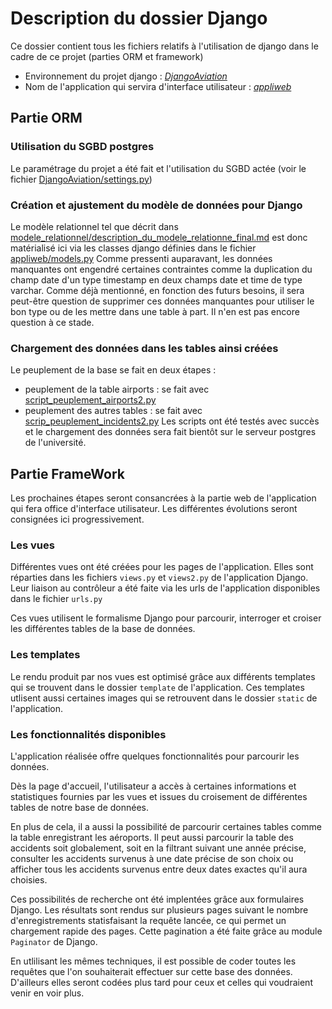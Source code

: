 # Description du dossier Django

Ce dossier contient tous les fichiers relatifs à l'utilisation de django dans le cadre de ce projet (parties ORM et framework)

* Environnement du projet django  : [*DjangoAviation*](https://github.com/elvinaeury/Projet_SBD/tree/master/Django/DjangoAviation)
* Nom de l'application qui servira d'interface utilisateur : [*appliweb*](https://github.com/elvinaeury/Projet_SBD/tree/master/Django/DjangoAviation/appliweb)

## Partie ORM
 
### Utilisation du SGBD postgres
Le paramétrage du projet a été fait et l'utilisation du SGBD actée (voir le fichier [DjangoAviation/settings.py](https://github.com/elvinaeury/Projet_SBD/blob/master/Django/DjangoAviation/DjangoAviation/settings.py))

### Création et ajustement du modèle de données pour Django
Le modèle relationnel tel que décrit dans  [modele_relationnel/description_du_modele_relationne_final.md](https://github.com/elvinaeury/Projet_SBD/blob/master/modele_relationnel/description_modele_relationnel_final.md) est donc matérialisé ici via les classes django définies dans le fichier [appliweb/models.py](https://github.com/elvinaeury/Projet_SBD/blob/master/Django/DjangoAviation/appliweb/models.py)
Comme pressenti auparavant, les données manquantes ont engendré certaines contraintes comme la duplication du champ date d'un type timestamp en deux champs date et time de type varchar. Comme déjà mentionné, en fonction des futurs besoins, il sera peut-être question de supprimer ces données manquantes pour utiliser le bon type ou de les mettre dans une table à part. Il n'en est pas encore question à ce stade.

### Chargement des données dans les tables ainsi créées 
Le peuplement de la base se fait en deux étapes :
- peuplement de la table airports : se fait avec [script_peuplement_airports2.py](https://github.com/elvinaeury/Projet_SBD/blob/master/Django/script_peuplement_aiports2.py)
- peuplement des autres tables : se fait avec [scrip_peuplement_incidents2.py](https://github.com/elvinaeury/Projet_SBD/blob/master/Django/script_peuplement_incidents2.py)
Les scripts ont été testés avec succès et le chargement des données sera fait bientôt sur le serveur postgres de l'université.


## Partie FrameWork 

Les prochaines étapes seront consancrées à la partie web de l'application qui fera office d'interface utilisateur. Les différentes évolutions seront consignées ici progressivement.

### Les vues

Différentes vues ont été créées pour les pages de l'application.  Elles sont réparties dans les fichiers `views.py` et `views2.py` de l'application Django. Leur liaison au contrôleur a été faite via les urls de l'application disponibles dans le fichier `urls.py`

Ces vues utilisent le formalisme Django pour parcourir, interroger et croiser les différentes tables de la base de données.

### Les templates

Le rendu produit par nos vues est optimisé grâce aux différents templates qui se trouvent dans le dossier `template` de l'application. Ces templates utlisent aussi certaines images qui se retrouvent dans le dossier `static` de l'application.

### Les fonctionnalités disponibles 

L'application réalisée offre quelques fonctionnalités pour parcourir les données.

Dès la page d'accueil, l'utilisateur a accès à certaines informations et statistiques fournies par les vues et issues du croisement de différentes tables de notre base de données.

En plus de cela, il a aussi la possibilité de parcourir certaines tables comme la table enregistrant les aéroports. Il peut aussi parcourir la table des accidents soit globalement, soit en la filtrant suivant une année précise, consulter les accidents survenus à une date précise de son choix ou afficher tous les accidents survenus entre deux dates exactes qu'il aura choisies. 

Ces possibilités de recherche ont été implentées grâce aux formulaires Django. Les résultats sont rendus sur plusieurs pages suivant le nombre d'enregistrements statisfaisant la requête lancée, ce qui permet un chargement rapide des pages. Cette pagination a été faite grâce au module `Paginator` de Django.

En utlilisant les mêmes techniques, il est possible de coder toutes les requêtes que l'on souhaiterait effectuer sur cette base des données. D'ailleurs elles seront codées plus tard pour ceux et celles qui voudraient venir en voir plus.
